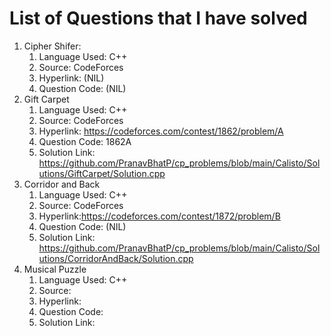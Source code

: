 # List of Questions that I have solved

1. Cipher Shifer:
   1. Language Used: C++
   2. Source: CodeForces
   3. Hyperlink: (NIL)
   4. Question Code: (NIL)
2. Gift Carpet
   1. Language Used: C++
   2. Source: CodeForces
   3. Hyperlink: https://codeforces.com/contest/1862/problem/A
   4. Question Code: 1862A
   5. Solution Link: https://github.com/PranavBhatP/cp_problems/blob/main/Calisto/Solutions/GiftCarpet/Solution.cpp
3. Corridor and Back
   1. Language Used: C++
   2. Source: CodeForces
   3. Hyperlink:https://codeforces.com/contest/1872/problem/B
   4. Question Code: (NIL)
   5. Solution Link: https://github.com/PranavBhatP/cp_problems/blob/main/Calisto/Solutions/CorridorAndBack/Solution.cpp
4. Musical Puzzle
   1. Language Used: C++
   2. Source:
   3. Hyperlink:
   4. Question Code:
   5. Solution Link:
